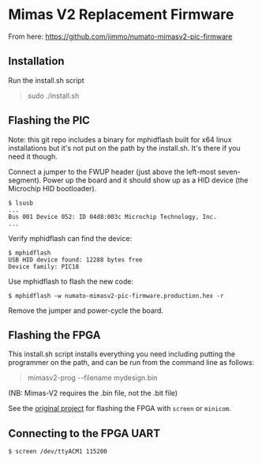 # Mimas V2 Replacement Firmware

From here: https://github.com/jimmo/numato-mimasv2-pic-firmware

## Installation

Run the install.sh script

> sudo ./install.sh

## Flashing the PIC

Note: this git repo includes a binary for mphidflash built for x64 linux installations but it's not put
on the path by the install.sh.   It's there if you need it though.

Connect a jumper to the FWUP header (just above the left-most seven-segment). Power up the board and it should show up as a HID device (the Microchip HID bootloader).

```
$ lsusb
...
Bus 001 Device 052: ID 04d8:003c Microchip Technology, Inc.
...
```

Verify mphidflash can find the device:

```
$ mphidflash
USB HID device found: 12288 bytes free
Device family: PIC18
```

Use mphidflash to flash the new code:

```
$ mphidflash -w numato-mimasv2-pic-firmware.production.hex -r
```

Remove the jumper and power-cycle the board.

## Flashing the FPGA

This install.sh script installs everything you need including putting the programmer
on the path, and can be run from the command line as follows:

> mimasv2-prog --filename mydesign.bin

(NB: Mimas-V2 requires the .bin file, not the .bit file)

See the [original project](https://github.com/jimmo/numato-mimasv2-pic-firmware) for flashing the FPGA with `screen` or `minicom`.


## Connecting to the FPGA UART

```
$ screen /dev/ttyACM1 115200
```
